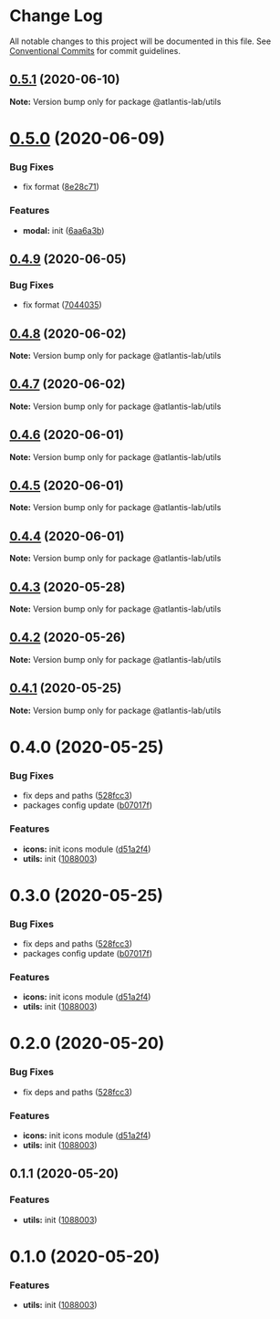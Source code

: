 # Change Log

All notable changes to this project will be documented in this file.
See [Conventional Commits](https://conventionalcommits.org) for commit guidelines.

## [0.5.1](https://github.com/Atlantis-Lab/uikit/compare/@atlantis-lab/utils@0.5.0...@atlantis-lab/utils@0.5.1) (2020-06-10)

**Note:** Version bump only for package @atlantis-lab/utils





# [0.5.0](https://github.com/Atlantis-Lab/uikit/compare/@atlantis-lab/utils@0.4.9...@atlantis-lab/utils@0.5.0) (2020-06-09)


### Bug Fixes

* fix format ([8e28c71](https://github.com/Atlantis-Lab/uikit/commit/8e28c7179d7472dfafc60612bee898cfb328dec7))


### Features

* **modal:** init ([6aa6a3b](https://github.com/Atlantis-Lab/uikit/commit/6aa6a3b46be9dfe391b0ec67502eedc228e3d9f6))





## [0.4.9](https://github.com/Atlantis-Lab/uikit/compare/@atlantis-lab/utils@0.4.8...@atlantis-lab/utils@0.4.9) (2020-06-05)

### Bug Fixes

- fix format ([7044035](https://github.com/Atlantis-Lab/uikit/commit/7044035b873661f5be1833844155feff77899f1d))

## [0.4.8](https://github.com/Atlantis-Lab/uikit/compare/@atlantis-lab/utils@0.4.7...@atlantis-lab/utils@0.4.8) (2020-06-02)

**Note:** Version bump only for package @atlantis-lab/utils

## [0.4.7](https://github.com/Atlantis-Lab/uikit/compare/@atlantis-lab/utils@0.4.6...@atlantis-lab/utils@0.4.7) (2020-06-02)

**Note:** Version bump only for package @atlantis-lab/utils

## [0.4.6](https://github.com/Atlantis-Lab/uikit/compare/@atlantis-lab/utils@0.4.5...@atlantis-lab/utils@0.4.6) (2020-06-01)

**Note:** Version bump only for package @atlantis-lab/utils

## [0.4.5](https://github.com/Atlantis-Lab/uikit/compare/@atlantis-lab/utils@0.4.4...@atlantis-lab/utils@0.4.5) (2020-06-01)

**Note:** Version bump only for package @atlantis-lab/utils

## [0.4.4](https://github.com/Atlantis-Lab/uikit/compare/@atlantis-lab/utils@0.4.2...@atlantis-lab/utils@0.4.4) (2020-06-01)

**Note:** Version bump only for package @atlantis-lab/utils

## [0.4.3](https://github.com/Atlantis-Lab/uikit/compare/@atlantis-lab/utils@0.4.2...@atlantis-lab/utils@0.4.3) (2020-05-28)

**Note:** Version bump only for package @atlantis-lab/utils

## [0.4.2](https://github.com/Atlantis-Lab/uikit/compare/@atlantis-lab/utils@0.4.1...@atlantis-lab/utils@0.4.2) (2020-05-26)

**Note:** Version bump only for package @atlantis-lab/utils

## [0.4.1](https://github.com/Atlantis-Lab/uikit/compare/@atlantis-lab/utils@0.4.0...@atlantis-lab/utils@0.4.1) (2020-05-25)

**Note:** Version bump only for package @atlantis-lab/utils

# 0.4.0 (2020-05-25)

### Bug Fixes

- fix deps and paths ([528fcc3](https://github.com/Atlantis-Lab/uikit/commit/528fcc32ae173b10e2cf3f6b0dbd7a5f687b834f))
- packages config update ([b07017f](https://github.com/Atlantis-Lab/uikit/commit/b07017fc2ab910122597074bd77ccd9a18f81ae6))

### Features

- **icons:** init icons module ([d51a2f4](https://github.com/Atlantis-Lab/uikit/commit/d51a2f41e156b75f5c19334aeebd262c4428b13e))
- **utils:** init ([1088003](https://github.com/Atlantis-Lab/uikit/commit/108800370441f34e5b455a133ee3030f66a6ea1e))

# 0.3.0 (2020-05-25)

### Bug Fixes

- fix deps and paths ([528fcc3](https://github.com/Atlantis-Lab/uikit/commit/528fcc32ae173b10e2cf3f6b0dbd7a5f687b834f))
- packages config update ([b07017f](https://github.com/Atlantis-Lab/uikit/commit/b07017fc2ab910122597074bd77ccd9a18f81ae6))

### Features

- **icons:** init icons module ([d51a2f4](https://github.com/Atlantis-Lab/uikit/commit/d51a2f41e156b75f5c19334aeebd262c4428b13e))
- **utils:** init ([1088003](https://github.com/Atlantis-Lab/uikit/commit/108800370441f34e5b455a133ee3030f66a6ea1e))

# 0.2.0 (2020-05-20)

### Bug Fixes

- fix deps and paths ([528fcc3](https://github.com/Atlantis-Lab/ui/commit/528fcc32ae173b10e2cf3f6b0dbd7a5f687b834f))

### Features

- **icons:** init icons module ([d51a2f4](https://github.com/Atlantis-Lab/ui/commit/d51a2f41e156b75f5c19334aeebd262c4428b13e))
- **utils:** init ([1088003](https://github.com/Atlantis-Lab/ui/commit/108800370441f34e5b455a133ee3030f66a6ea1e))

## 0.1.1 (2020-05-20)

### Features

- **utils:** init ([1088003](https://github.com/Atlantis-Lab/ui/commit/108800370441f34e5b455a133ee3030f66a6ea1e))

# 0.1.0 (2020-05-20)

### Features

- **utils:** init ([1088003](https://github.com/Atlantis-Lab/ui/commit/108800370441f34e5b455a133ee3030f66a6ea1e))
